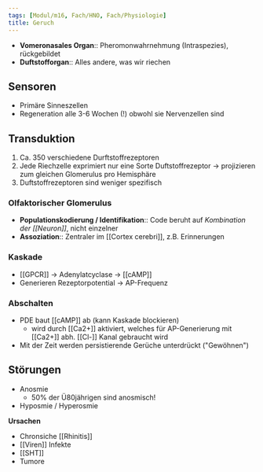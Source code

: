 ```yaml
---
tags: [Modul/m16, Fach/HNO, Fach/Physiologie]
title: Geruch
---
```


- **Vomeronasales Organ**:: Pheromonwahrnehmung (Intraspezies), rückgebildet
- **Duftstofforgan**:: Alles andere, was wir riechen
## Sensoren
- Primäre Sinneszellen
- Regeneration alle 3-6 Wochen (!) obwohl sie Nervenzellen sind
## Transduktion
1. Ca. 350 verschiedene Durftstoffrezeptoren
2. Jede Riechzelle exprimiert nur eine Sorte Duftstoffrezeptor → projizieren zum gleichen Glomerulus pro Hemisphäre
3. Duftstoffrezeptoren sind weniger spezifisch

### Olfaktorischer Glomerulus
- **Populationskodierung / Identifikation**:: Code beruht auf *Kombination der [[Neuron]]*, nicht einzelner
- **Assoziation**:: Zentraler im [[Cortex cerebri]], z.B. Erinnerungen

### Kaskade
- [[GPCR]] → Adenylatcyclase → [[cAMP]]
- Generieren Rezeptorpotential → AP-Frequenz

### Abschalten
- PDE baut [[cAMP]] ab (kann Kaskade blockieren)
	- wird durch [[Ca2+]] aktiviert, welches für AP-Generierung mit [[Ca2+]] abh. [[Cl-]] Kanal gebraucht wird
- Mit der Zeit werden persistierende Gerüche unterdrückt ("Gewöhnen")

## Störungen
- Anosmie
	- 50% der Ü80jährigen sind anosmisch!
- Hyposmie / Hyperosmie

**Ursachen**
- Chronsiche [[Rhinitis]]
- [[Viren]] Infekte
- [[SHT]]
- Tumore


